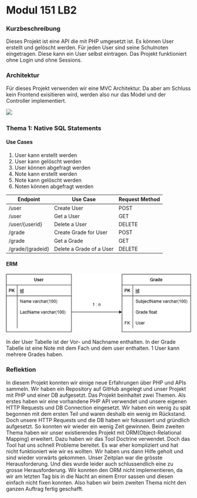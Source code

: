 # Modul 151 LB2

### Kurzbeschreibung
Dieses Projekt ist eine API die mit PHP umgesetzt ist. Es können User erstellt und gelöscht werden. Für jeden User sind seine Schulnoten eingetragen. Diese kann ein User selbst eintragen. Das Projekt funktioniert ohne Login und ohne Sessions. 

### Architektur
Für dieses Projekt verwenden wir eine MVC Architektur. Da aber am Schluss kein Frontend exisitieren wird, werden also nur das Model und der Controller implementiert. 

![](https://miro.medium.com/proxy/0*Qf1s2lG86MjX-Zcv.jpg)


### Thema 1: Native SQL Statements
#### Use Cases
1. User kann erstellt werden
2. User kann gelöscht werden
3. User können abgefragt werden
4. Note kann erstellt werden
5. Note kann gelöscht werden
6. Noten können abgefragt werden

|Endpoint| Use Case | Request Method |
|---|---|---|
| /user| Create User  |POST|
| /user | Get a User  |GET|
|/user/{userid} | Delete a User  |DELETE|
|/grade|Create Grade for User| POST |
|/grade|Get a Grade| GET|
|/grade/{gradeid}|Delete a Grade of a User|DELETE|

#### ERM
![](m151_erm.png)

In der User Tabelle ist der Vor- und Nachname enthalten.
In der Grade Tabelle ist eine Note mit dem Fach und dem user enthalten.
1 User kann mehrere Grades haben.

### Reflektion
In diesem Projekt konnten wir einige neue Erfahrungen über PHP und APIs sammeln. Wir haben ein Repository auf GitHub angelegt und unser Projekt mit PHP und einer DB aufgesetzt. Das Projekt beinhaltet zwei Themen. Als erstes haben wir eine vorhandene PHP API verwendet und unsere eigenen HTTP Requests und DB Connection eingesetzt. Wir haben ein wenig zu spät begonnen mit dem ersten Teil und waren deshalb ein wenig im Rückstand. Doch unsere HTTP Requests und die DB haben wir fokussiert und gründlich aufgesetzt. So konnten wir wieder ein wenig Zeit gewinnen. Beim zweiten Thema haben wir unser existierendes Projekt mit ORM(Object-Relational Mapping) erweitert. Dazu haben wir das Tool Doctrine verwendet. Doch das Tool hat uns schnell Probleme bereitet. Es war eher kompliziert und hat nicht funktioniert wie wir es wollten. Wir haben uns dann Hilfe geholt und sind wieder vorwärts gekommen. Unser Zeitplan war die grösste Herausforderung. Und dies wurde leider auch schlussendlich eine zu grosse Herausforderung. Wir konnten den ORM nicht implementieren, da wir am letzten Tag bis in die Nacht an einem Error sassen und diesen einfach nicht fixen konnten. Also haben wir beim zweiten Thema nicht den ganzen Auftrag fertig geschafft.
